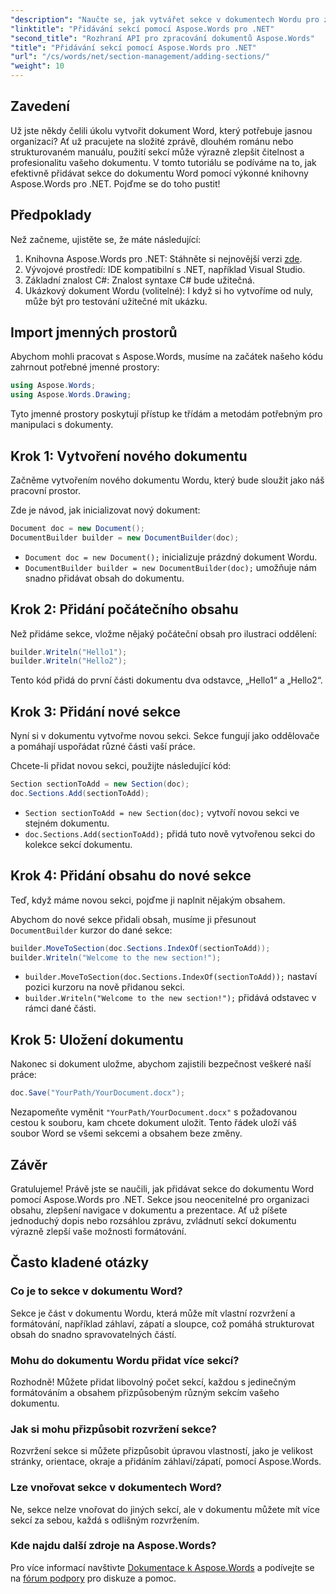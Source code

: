 ```yaml
---
"description": "Naučte se, jak vytvářet sekce v dokumentech Wordu pro zvýšení čitelnosti a profesionality. Tato příručka zahrnuje vše od inicializace dokumentu až po uložení vaší práce."
"linktitle": "Přidávání sekcí pomocí Aspose.Words pro .NET"
"second_title": "Rozhraní API pro zpracování dokumentů Aspose.Words"
"title": "Přidávání sekcí pomocí Aspose.Words pro .NET"
"url": "/cs/words/net/section-management/adding-sections/"
"weight": 10
---
```


## Zavedení

Už jste někdy čelili úkolu vytvořit dokument Word, který potřebuje jasnou organizaci? Ať už pracujete na složité zprávě, dlouhém románu nebo strukturovaném manuálu, použití sekcí může výrazně zlepšit čitelnost a profesionalitu vašeho dokumentu. V tomto tutoriálu se podíváme na to, jak efektivně přidávat sekce do dokumentu Word pomocí výkonné knihovny Aspose.Words pro .NET. Pojďme se do toho pustit!

## Předpoklady

Než začneme, ujistěte se, že máte následující:

1. Knihovna Aspose.Words pro .NET: Stáhněte si nejnovější verzi [zde](https://releases.aspose.com/words/net/).
2. Vývojové prostředí: IDE kompatibilní s .NET, například Visual Studio.
3. Základní znalost C#: Znalost syntaxe C# bude užitečná.
4. Ukázkový dokument Wordu (volitelné): I když si ho vytvoříme od nuly, může být pro testování užitečné mít ukázku.

## Import jmenných prostorů

Abychom mohli pracovat s Aspose.Words, musíme na začátek našeho kódu zahrnout potřebné jmenné prostory:

```csharp
using Aspose.Words;
using Aspose.Words.Drawing;
```

Tyto jmenné prostory poskytují přístup ke třídám a metodám potřebným pro manipulaci s dokumenty.

## Krok 1: Vytvoření nového dokumentu

Začněme vytvořením nového dokumentu Wordu, který bude sloužit jako náš pracovní prostor.

Zde je návod, jak inicializovat nový dokument:

```csharp
Document doc = new Document();
DocumentBuilder builder = new DocumentBuilder(doc);
```

- `Document doc = new Document();` inicializuje prázdný dokument Wordu.
- `DocumentBuilder builder = new DocumentBuilder(doc);` umožňuje nám snadno přidávat obsah do dokumentu.

## Krok 2: Přidání počátečního obsahu

Než přidáme sekce, vložme nějaký počáteční obsah pro ilustraci oddělení:

```csharp
builder.Writeln("Hello1");
builder.Writeln("Hello2");
```

Tento kód přidá do první části dokumentu dva odstavce, „Hello1“ a „Hello2“.

## Krok 3: Přidání nové sekce

Nyní si v dokumentu vytvořme novou sekci. Sekce fungují jako oddělovače a pomáhají uspořádat různé části vaší práce.

Chcete-li přidat novou sekci, použijte následující kód:

```csharp
Section sectionToAdd = new Section(doc);
doc.Sections.Add(sectionToAdd);
```

- `Section sectionToAdd = new Section(doc);` vytvoří novou sekci ve stejném dokumentu.
- `doc.Sections.Add(sectionToAdd);` přidá tuto nově vytvořenou sekci do kolekce sekcí dokumentu.

## Krok 4: Přidání obsahu do nové sekce

Teď, když máme novou sekci, pojďme ji naplnit nějakým obsahem. 

Abychom do nové sekce přidali obsah, musíme ji přesunout `DocumentBuilder` kurzor do dané sekce:

```csharp
builder.MoveToSection(doc.Sections.IndexOf(sectionToAdd));
builder.Writeln("Welcome to the new section!");
```

- `builder.MoveToSection(doc.Sections.IndexOf(sectionToAdd));` nastaví pozici kurzoru na nově přidanou sekci.
- `builder.Writeln("Welcome to the new section!");` přidává odstavec v rámci dané části.

## Krok 5: Uložení dokumentu

Nakonec si dokument uložme, abychom zajistili bezpečnost veškeré naší práce:

```csharp
doc.Save("YourPath/YourDocument.docx");
```

Nezapomeňte vyměnit `"YourPath/YourDocument.docx"` s požadovanou cestou k souboru, kam chcete dokument uložit. Tento řádek uloží váš soubor Word se všemi sekcemi a obsahem beze změny.

## Závěr

Gratulujeme! Právě jste se naučili, jak přidávat sekce do dokumentu Word pomocí Aspose.Words pro .NET. Sekce jsou neocenitelné pro organizaci obsahu, zlepšení navigace v dokumentu a prezentace. Ať už píšete jednoduchý dopis nebo rozsáhlou zprávu, zvládnutí sekcí dokumentu výrazně zlepší vaše možnosti formátování. 

## Často kladené otázky

### Co je to sekce v dokumentu Word?

Sekce je část v dokumentu Wordu, která může mít vlastní rozvržení a formátování, například záhlaví, zápatí a sloupce, což pomáhá strukturovat obsah do snadno spravovatelných částí.

### Mohu do dokumentu Wordu přidat více sekcí?

Rozhodně! Můžete přidat libovolný počet sekcí, každou s jedinečným formátováním a obsahem přizpůsobeným různým sekcím vašeho dokumentu.

### Jak si mohu přizpůsobit rozvržení sekce?

Rozvržení sekce si můžete přizpůsobit úpravou vlastností, jako je velikost stránky, orientace, okraje a přidáním záhlaví/zápatí, pomocí Aspose.Words.

### Lze vnořovat sekce v dokumentech Word?

Ne, sekce nelze vnořovat do jiných sekcí, ale v dokumentu můžete mít více sekcí za sebou, každá s odlišným rozvržením.

### Kde najdu další zdroje na Aspose.Words?

Pro více informací navštivte [Dokumentace k Aspose.Words](https://reference.aspose.com/words/net/) a podívejte se na [fórum podpory](https://forum.aspose.com/c/words/8) pro diskuze a pomoc.
